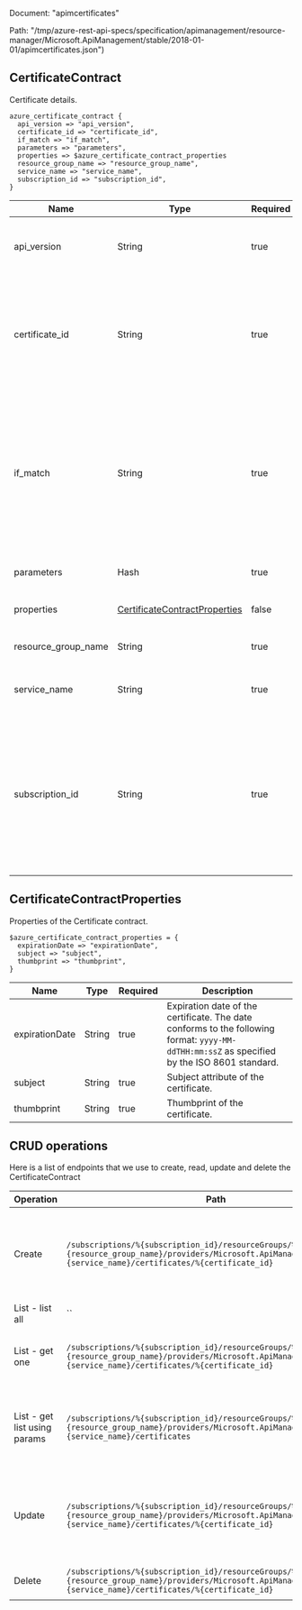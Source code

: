 Document: "apimcertificates"


Path: "/tmp/azure-rest-api-specs/specification/apimanagement/resource-manager/Microsoft.ApiManagement/stable/2018-01-01/apimcertificates.json")

## CertificateContract

Certificate details.

```puppet
azure_certificate_contract {
  api_version => "api_version",
  certificate_id => "certificate_id",
  if_match => "if_match",
  parameters => "parameters",
  properties => $azure_certificate_contract_properties
  resource_group_name => "resource_group_name",
  service_name => "service_name",
  subscription_id => "subscription_id",
}
```

| Name        | Type           | Required       | Description       |
| ------------- | ------------- | ------------- | ------------- |
|api_version | String | true | Version of the API to be used with the client request. |
|certificate_id | String | true | Identifier of the certificate entity. Must be unique in the current API Management service instance. |
|if_match | String | true | ETag of the Entity. ETag should match the current entity state from the header response of the GET request or it should be * for unconditional update. |
|parameters | Hash | true | Create or Update parameters. |
|properties | [CertificateContractProperties](#certificatecontractproperties) | false | Certificate properties details. |
|resource_group_name | String | true | The name of the resource group. |
|service_name | String | true | The name of the API Management service. |
|subscription_id | String | true | Subscription credentials which uniquely identify Microsoft Azure subscription. The subscription ID forms part of the URI for every service call. |
        
## CertificateContractProperties

Properties of the Certificate contract.

```puppet
$azure_certificate_contract_properties = {
  expirationDate => "expirationDate",
  subject => "subject",
  thumbprint => "thumbprint",
}
```

| Name        | Type           | Required       | Description       |
| ------------- | ------------- | ------------- | ------------- |
|expirationDate | String | true | Expiration date of the certificate. The date conforms to the following format: `yyyy-MM-ddTHH:mm:ssZ` as specified by the ISO 8601 standard. |
|subject | String | true | Subject attribute of the certificate. |
|thumbprint | String | true | Thumbprint of the certificate. |



## CRUD operations

Here is a list of endpoints that we use to create, read, update and delete the CertificateContract

| Operation | Path | Verb | Description | OperationID |
| ------------- | ------------- | ------------- | ------------- | ------------- |
|Create|`/subscriptions/%{subscription_id}/resourceGroups/%{resource_group_name}/providers/Microsoft.ApiManagement/service/%{service_name}/certificates/%{certificate_id}`|Put|Creates or updates the certificate being used for authentication with the backend.|Certificate_CreateOrUpdate|
|List - list all|``||||
|List - get one|`/subscriptions/%{subscription_id}/resourceGroups/%{resource_group_name}/providers/Microsoft.ApiManagement/service/%{service_name}/certificates/%{certificate_id}`|Get|Gets the details of the certificate specified by its identifier.|Certificate_Get|
|List - get list using params|`/subscriptions/%{subscription_id}/resourceGroups/%{resource_group_name}/providers/Microsoft.ApiManagement/service/%{service_name}/certificates`|Get|Lists a collection of all certificates in the specified service instance.|Certificate_ListByService|
|Update|`/subscriptions/%{subscription_id}/resourceGroups/%{resource_group_name}/providers/Microsoft.ApiManagement/service/%{service_name}/certificates/%{certificate_id}`|Put|Creates or updates the certificate being used for authentication with the backend.|Certificate_CreateOrUpdate|
|Delete|`/subscriptions/%{subscription_id}/resourceGroups/%{resource_group_name}/providers/Microsoft.ApiManagement/service/%{service_name}/certificates/%{certificate_id}`|Delete|Deletes specific certificate.|Certificate_Delete|
